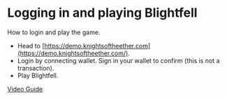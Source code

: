 # Logging in and playing Blightfell

How to login and play the game.

- Head to [https://demo.knightsoftheether.com](https://demo.knightsoftheether.com/).
- Login by connecting wallet. Sign in your wallet to confirm (this is not a transaction).
- Play Blightfell.

[Video Guide](https://www.youtube.com/embed/YTttsJXPhQU?rel)
